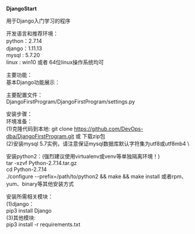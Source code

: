 **DjangoStart**

用于Django入门学习的程序

开发语言和推荐环境：\
python：2.7.14 \
django：1.11.13 \
mysql : 5.7.20 \
linux : win10 或者 64位linux操作系统均可

主要功能：\
基本Django功能展示：

主要配置文件：\
DjangoFirstProgram/DjangoFirstProgram/settings.py

安装步骤：\
环境准备：\
(1)克隆代码到本地: git clone https://github.com/DevOps-dba/DjangoFirstProgram.git 或 下载zip包 \
(2)安装mysql 5.7实例，请注意保证mysql数据库默认字符集为utf8或utf8mb4 \

安装python2：(强烈建议使用virtualenv或venv等单独隔离环境！) \
tar -xzvf Python-2.7.14.tar.gz \
cd Python-2.7.14 \
./configure --prefix=/path/to/python2 && make && make install 或者rpm、yum、binary等其他安装方式

安装所需相关模块：\
(1)django： \
pip3 install Django \
(3)其他模块: \
pip3 install -r requirements.txt

